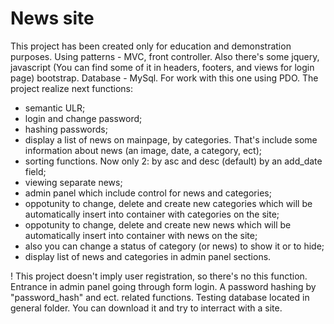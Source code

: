 # News site
This project has been created only for education and demonstration purposes.
Using patterns - MVC, front controller. Also there's some jquery, javascript (You can find some of it in headers, footers, and views for login page) bootstrap. Database - MySql. For work with this one using PDO.
The project realize next functions:
- semantic ULR;
- login and change password;
- hashing passwords;
- display a list of news on mainpage, by categories. That's include some information about news (an image, date, a category, ect);
- sorting functions. Now only 2: by asc and desc (default) by an add_date field;
- viewing separate news;
- admin panel which include control for news and categories;
- oppotunity to change, delete and create new categories which will be automatically insert into container with categories on the site;
- oppotunity to change, delete and create new news which will be automatically insert into container with news on the site;
- also you can change a status of category (or news) to show it or to hide;
- display list of news and categories in admin panel sections.

! This project doesn't imply user registration, so there's no this function.
Entrance in admin panel going through form login. A password hashing by "password_hash" and ect. related functions.
Testing database located in general folder. You can download it and try to interract with a site.
